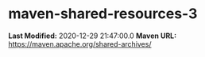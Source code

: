 # maven-shared-resources-3

**Last Modified:** 2020-12-29 21:47:00.0
**Maven URL:** https://maven.apache.org/shared-archives/
